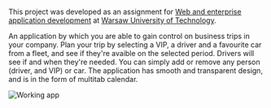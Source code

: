 This project was developed as an assignment for [Web and enterprise application development](https://usosweb.usos.pw.edu.pl/kontroler.php?_action=katalog2/przedmioty/pokazPrzedmiot&kod=103A-INIIT-ISP-PIK) at [Warsaw University of Technology](https://www.pw.edu.pl/engpw). 

An application by which you are able to gain control on business trips in your company. Plan your trip by selecting a VIP, a driver and a favourite car from a fleet, and see if they're avaible on the selected period. Drivers will see if and when they're needed. You can simply add or remove any person (driver, and VIP) or car. The application has smooth and transparent design, and is in the form of multitab calendar.

![Working app](https://scontent-waw1-1.xx.fbcdn.net/v/t1.6435-9/241521083_4531426003542381_6502335324412811323_n.jpg?_nc_cat=105&ccb=1-5&_nc_sid=dbeb18&_nc_ohc=yL-GynpUx0YAX9GL7_1&tn=wlXPortVgfE1jUDB&_nc_ht=scontent-waw1-1.xx&oh=bd72e656915074a0b0b9a06985a5a38d&oe=6158BCAD)
